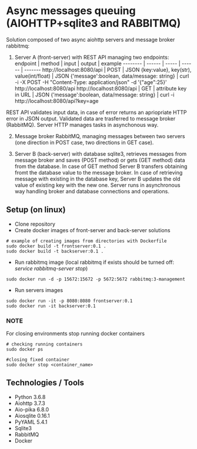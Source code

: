 # Async messages queuing (AIOHTTP+sqlite3 and RABBITMQ)

Solution composed of two async aiohttp servers and message broker rabbitmq:
1. Server A (front-server) with REST API managing two endpoints:
   endpoint  |  method  |  input  |  output  |  example
   --------  |  ------  |  -----  |  ------  |  -------
   http://localhost:8080/api  |  POST  |  JSON {key:value}, key(str), value(int/float)  |  JSON {'message':boolean, data/message: string}  |  curl -i -X POST -H "Content-Type: application/json" -d '{"age":25}' http://localhost:8080/api
   http://localhost:8080/api  |  GET  |  attribute key in URL  |  JSON {'message':boolean, data/message: string}  |  curl -i http://localhost:8080/api?key=age

REST API validates input data, in case of error returns an apriopriate HTTP error in JSON output. Validated data are trasferred to message broker (RabbitMQ). 
Server HTTP manages tasks in asynchonous way.

2. Message broker RabbitMQ, managing messages between two servers (one direction in POST case, two directions in GET case).

3. Server B (back-server) with database sqlite3, retrieves messages from message broker and saves (POST method) or gets (GET method) data from the database. 
In case of GET method Server B transfers obtaining fromt the database value to the message broker. In case of retrieving message with existing in the database key, Server B updates the old value of existing key with the new one. Server runs in asynchronous way handling broker and database connections and operations.


## Setup (on linux)

- Clone repository
- Create docker images of front-server and back-server solutions
```buildoutcfg
# example of creating images from directories with Dockerfile
sudo docker build -t frontserver:0.1 .
sudo docker build -t backserver:0.1 .
```
- Run rabbitmq image (local rabbitmq if exists should be turned off: *service rabbitmq-server stop*)
```buildoutcfg
sudo docker run -d -p 15672:15672 -p 5672:5672 rabbitmq:3-management
```
- Run servers images
```buildoutcfg
sudo docker run -it -p 8080:8080 frontserver:0.1
sudo docker run -it backserver:0.1
```

### NOTE

For closing environments stop running docker containers
```buildoutcfg
# checking running containers
sudo docker ps

#closing fixed container
sudo docker stop <container_name>
```


## Technologies / Tools

- Python 3.6.8
- Aiohttp 3.7.3
- Aio-pika 6.8.0
- Aiosqlite 0.16.1
- PyYAML 5.4.1
- Sqlite3
- RabbitMQ
- Docker


